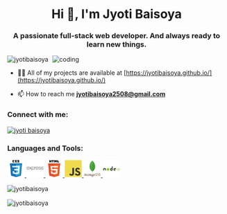 
<h1 align="center">Hi 👋, I'm Jyoti Baisoya</h1>
<h3 align="center">A passionate full-stack web developer. And always ready to learn new things.</h3>
<img align="right" alt="coding" width=400 src="https://i.pinimg.com/originals/e7/26/c7/e726c74ac081eed50feee1433d12c998.gif"/>

<p align="left"> <img src="https://komarev.com/ghpvc/?username=jyotibaisoya&label=Profile%20views&color=0e75b6&style=flat" alt="jyotibaisoya" /> </p>

- 👨‍💻 All of my projects are available at [https://jyotibaisoya.github.io/](https://jyotibaisoya.github.io/)

- 📫 How to reach me **jyotibaisoya2508@gmail.com**


<h3 align="left">Connect with me:</h3>
<p align="left">
<a href="https://www.linkedin.com/in/jyoti-baisoya-569502263/" target="blank"><img align="center" src="https://raw.githubusercontent.com/rahuldkjain/github-profile-readme-generator/master/src/images/icons/Social/linked-in-alt.svg" alt="jyoti baisoya" height="30" width="40" /></a>
</p>

<h3 align="left">Languages and Tools:</h3>
<p align="left"> <a href="https://www.w3schools.com/css/" target="_blank" rel="noreferrer"> <img src="https://raw.githubusercontent.com/devicons/devicon/master/icons/css3/css3-original-wordmark.svg" alt="css3" width="40" height="40"/> </a> <a href="https://expressjs.com" target="_blank" rel="noreferrer"> <img src="https://raw.githubusercontent.com/devicons/devicon/master/icons/express/express-original-wordmark.svg" alt="express" width="40" height="40"/> </a> <a href="https://www.w3.org/html/" target="_blank" rel="noreferrer"> <img src="https://raw.githubusercontent.com/devicons/devicon/master/icons/html5/html5-original-wordmark.svg" alt="html5" width="40" height="40"/> </a> <a href="https://developer.mozilla.org/en-US/docs/Web/JavaScript" target="_blank" rel="noreferrer"> <img src="https://raw.githubusercontent.com/devicons/devicon/master/icons/javascript/javascript-original.svg" alt="javascript" width="40" height="40"/> </a> <a href="https://www.mongodb.com/" target="_blank" rel="noreferrer"> <img src="https://raw.githubusercontent.com/devicons/devicon/master/icons/mongodb/mongodb-original-wordmark.svg" alt="mongodb" width="40" height="40"/> </a> <a href="https://nodejs.org" target="_blank" rel="noreferrer"> <img src="https://raw.githubusercontent.com/devicons/devicon/master/icons/nodejs/nodejs-original-wordmark.svg" alt="nodejs" width="40" height="40"/> </a> </p>

<p><img align="center" src="https://github-readme-stats.vercel.app/api/top-langs?username=jyotibaisoya&show_icons=true&locale=en&layout=compact" alt="jyotibaisoya" /></p>

<p><img align="center" src="https://github-readme-streak-stats.herokuapp.com/?user=jyotibaisoya&" alt="jyotibaisoya" /></p>
